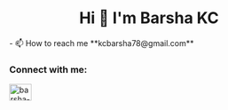 <h1 align="center">Hi 👋 I'm Barsha KC</h1>
- 📫 How to reach me **kcbarsha78@gmail.com**

<h3 align="left">Connect with me:</h3>
<p align="left">
<a href="https://linkedin.com/in/barsha-kc-khatri" target="blank"><img align="center" src="https://raw.githubusercontent.com/rahuldkjain/github-profile-readme-generator/master/src/images/icons/Social/linked-in-alt.svg" alt="barsha-kc-khatri" height="30" width="40" /></a>
</p>
